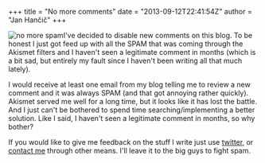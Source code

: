 +++
title = "No more comments"
date = "2013-09-12T22:41:54Z"
author = "Jan Hančič"
+++

![no more spam](/post_images/spam.jpg)I've decided to disable new comments on this blog. To be honest I just got feed up with all the SPAM that was coming through the Akismet filters and I haven't seen a legitimate comment in months (which is a bit sad, but entirely my fault since I haven't been writing all that much lately).

I would receive at least one email from my blog telling me to review a new comment and it was always SPAM (and that got annoying rather quickly). Akismet served me well for a long time, but it looks like it has lost the battle. And I just can't be bothered to spend time searching/implementing a better solution. Like I said, I haven't seen a legitimate comment in months, so why bother?

If you would like to give me feedback on the stuff I write just use [twitter](https://twitter.com/intent/tweet?text=@janhancic), or [contact me](/about) through other means. I'll leave it to the big guys to fight spam.
